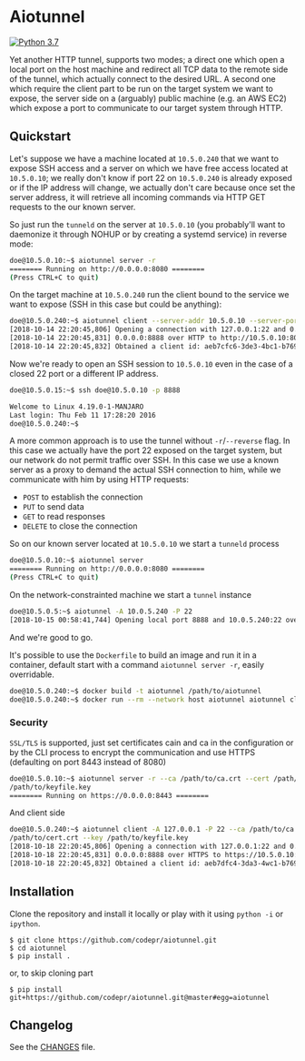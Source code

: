 Aiotunnel
=========

[![Python 3.7](https://img.shields.io/badge/python-3.7-blue.svg)](https://www.python.org/downloads/release/python-370/)

Yet another HTTP tunnel, supports two modes; a direct one which open a local port on the host
machine and redirect all TCP data to the remote side of the tunnel, which actually connect to the
desired URL. A second one which require the client part to be run on the target system we want to
expose, the server side on a (arguably) public machine (e.g. an AWS EC2) which expose a port to
communicate to our target system through HTTP.


## Quickstart

Let's suppose we have a machine located at `10.5.0.240` that we want to expose SSH access and a
server on which we have free access located at `10.5.0.10`; we really don't know if port 22 on
`10.5.0.240` is already exposed or if the IP address will change, we actually don't care because
once set the server address, it will retrieve all incoming commands via HTTP GET requests to the our
known server.

So just run the `tunneld` on the server at `10.5.0.10` (you probably'll want to daemonize it through
NOHUP or by creating a systemd service) in reverse mode:

```sh
doe@10.5.0.10:~$ aiotunnel server -r
======== Running on http://0.0.0.0:8080 ========
(Press CTRL+C to quit)
```

On the target machine at `10.5.0.240` run the client bound to the service we want to expose (SSH in
this case but could be anything):

```sh
doe@10.5.0.240:~$ aiotunnel client --server-addr 10.5.0.10 --server-port 8080 -A localhost -p 22 -r
[2018-10-14 22:20:45,806] Opening a connection with 127.0.0.1:22 and 0.0.0.0:8888 over HTTP
[2018-10-14 22:20:45,831] 0.0.0.0:8888 over HTTP to http://10.5.0.10:8080/aiotunnel
[2018-10-14 22:20:45,832] Obtained a client id: aeb7cfc6-3de3-4bc1-b769-b81641d496eb
```

Now we're ready to open an SSH session to `10.5.0.10` even in the case of a closed 22 port or a
different IP address.

```sh
doe@10.5.0.15:~$ ssh doe@10.5.0.10 -p 8888

Welcome to Linux 4.19.0-1-MANJARO
Last login: Thu Feb 11 17:28:20 2016
doe@10.5.0.240:~$
```

A more common approach is to use the tunnel without `-r`/`--reverse` flag. In this case we actually
have the port 22 exposed on the target system, but our network do not permit traffic over SSH. In
this case we use a known server as a proxy to demand the actual SSH connection to him, while we
communicate with him by using HTTP requests:

- `POST` to establish the connection
- `PUT` to send data
- `GET` to read responses
- `DELETE` to close the connection

So on our known server located at `10.5.0.10` we start a `tunneld` process

```sh
doe@10.5.0.10:~$ aiotunnel server
======== Running on http://0.0.0.0:8080 ========
(Press CTRL+C to quit)
```

On the network-constrainted machine we start a `tunnel` instance

```sh
doe@10.5.0.5:~$ aiotunnel -A 10.0.5.240 -P 22
[2018-10-15 00:58:41,744] Opening local port 8888 and 10.0.5.240:22 over HTTP
```
And we're good to go.

It's possible to use the `Dockerfile` to build an image and run it in a container, default start
with a command `aiotunnel server -r`, easily overridable.

```sh
doe@10.5.0.240:~$ docker build -t aiotunnel /path/to/aiotunnel
doe@10.5.0.240:~$ docker run --rm --network host aiotunnel aiotunnel client --server-addr 10.5.0.10 --server-port 8080 -A localhost -p 22 -r
```

### Security

`SSL/TLS` is supported, just set certificates cain and ca in the configuration or by the CLI process
to encrypt the communication and use HTTPS (defaulting on port 8443 instead of 8080)

```sh
doe@10.5.0.10:~$ aiotunnel server -r --ca /path/to/ca.crt --cert /path/to/cert.crt --key
/path/to/keyfile.key
======== Running on https://0.0.0.0:8443 ========
```

And client side

```sh
doe@10.5.0.240:~$ aiotunnel client -A 127.0.0.1 -P 22 --ca /path/to/ca.crt --cert
/path/to/cert.crt --key /path/to/keyfile.key
[2018-10-18 22:20:45,806] Opening a connection with 127.0.0.1:22 and 0.0.0.0:8888 over HTTPS
[2018-10-18 22:20:45,831] 0.0.0.0:8888 over HTTPS to https://10.5.0.10:8443/aiotunnel
[2018-10-18 22:20:45,832] Obtained a client id: aeb7dfc4-3da3-4wc1-b769-n81621db96eb
```

## Installation

Clone the repository and install it locally or play with it using `python -i` or `ipython`.

```
$ git clone https://github.com/codepr/aiotunnel.git
$ cd aiotunnel
$ pip install .
```

or, to skip cloning part

```
$ pip install git+https://github.com/codepr/aiotunnel.git@master#egg=aiotunnel
```

## Changelog

See the [CHANGES](CHANGES.md) file.
